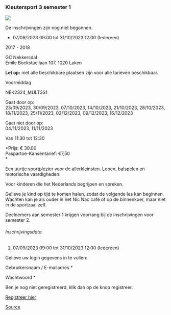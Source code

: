 ### Kleutersport 3 semester 1

![](https://s3-eu-west-1.amazonaws.com/os-kwdo/prod/vgc/images/activity/6308c08b183bd_NEK20_Cursussen_c_Wim_Wetsels-171.jpg)

De inschrijvingen zijn nog niet begonnen.

* 07/09/2023 09:00 tot 31/10/2023 12:00 (Iedereen)

2017 - 2018

GC Nekkersdal  
Emile Bockstaellaan 107, 1020 Laken

**Let op:** niet alle beschikbare plaatsen zijn voor alle tarieven beschikbaar.

Voormiddag

NEK2324_MULT3S1

Gaat door op:  
23/09/2023, 30/09/2023, 07/10/2023, 14/10/2023, 21/10/2023, 28/10/2023, 18/11/2023, 25/11/2023, 02/12/2023, 09/12/2023, 16/12/2023

Gaat niet door op:  
04/11/2023, 11/11/2023

Van 11:30 tot 12:30

*Prijs: € 30.00  
Paspartoe-Kansentarief: €7,50  
*

Een uurtje sportplezier voor de allerkleinsten. Lopen, balspelen en motorische vaardigheden.

Voor kinderen die het Nederlands begrijpen en spreken.  
  
Gelieve je kind op tijd te komen halen, zodat de volgende les kan beginnen. Wachten kan je als ouder in het Nic Nac café of op de binnenkoer, maar niet in de sportzaal zelf.  
  
Deelnemers aan semester 1 krijgen voorrang bij de inschrijvingen voor semester 2.

###### Inschrijvingsdata

1.  07/09/2023 09:00 tot 31/10/2023 12:00 (Iedereen)

Gelieve uw login gegevens in te vullen:

Gebruikersnaam / E-mailadres * 

Wachtwoord * 

  

Ben je nog niet geregistreerd, klik dan op de knop registreer.

[Registreer hier](/registration)

[Source](https://tickets.vgc.be/activity/subscribe/NEK2324_MULT3S1)